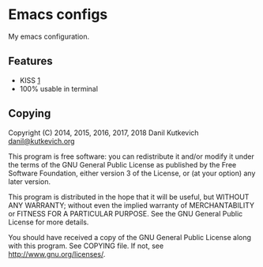 Emacs configs
=============

My emacs configuration.

Features
--------

* KISS [1][KISS]
* 100% usable in terminal

[KISS]: http://en.wikipedia.org/wiki/KISS_principle

Copying
-------

Copyright (C) 2014, 2015, 2016, 2017, 2018 Danil Kutkevich <danil@kutkevich.org>

This program is free software: you can redistribute it and/or modify
it under the terms of the GNU General Public License as published by
the Free Software Foundation, either version 3 of the License, or
(at your option) any later version.

This program is distributed in the hope that it will be useful,
but WITHOUT ANY WARRANTY; without even the implied warranty of
MERCHANTABILITY or FITNESS FOR A PARTICULAR PURPOSE.  See the
GNU General Public License for more details.

You should have received a copy of the GNU General Public License
along with this program. See COPYING file.
If not, see <http://www.gnu.org/licenses/>.
